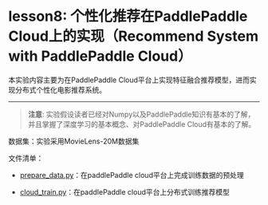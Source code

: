 # lesson8: 个性化推荐在PaddlePaddle Cloud上的实现（Recommend System with PaddlePaddle Cloud） 
本实验内容主要为在PaddlePaddle Cloud平台上实现特征融合推荐模型，进而实现分布式个性化电影推荐系统。

***

>**注意**: 实验假设读者已经对Numpy以及PaddlePaddle知识有基本的了解，并且掌握了深度学习的基本概念、对PaddlePaddle Cloud有基本的了解。

数据集：实验采用MovieLens-20M数据集

文件清单：

  * [prepare_data.py](prepare_data.py)：在paddlePaddle cloud平台上完成训练数据的预处理

  * [cloud_train.py](cloud_train.py)：在paddlePaddle cloud平台上分布式训练推荐模型
